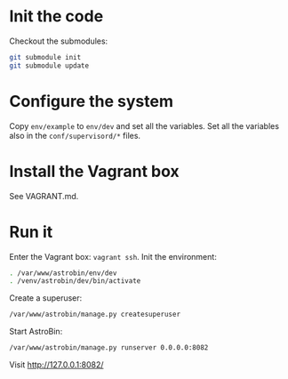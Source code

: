# Init the code

Checkout the submodules:

```bash
git submodule init
git submodule update
```

# Configure the system

Copy `env/example` to `env/dev` and set all the variables.
Set all the variables also in the `conf/supervisord/*` files.


# Install the Vagrant box

See VAGRANT.md.


# Run it

Enter the Vagrant box: `vagrant ssh`.
Init the environment:

```bash
. /var/www/astrobin/env/dev
. /venv/astrobin/dev/bin/activate
```

Create a superuser:

```bash
/var/www/astrobin/manage.py createsuperuser
```

Start AstroBin:

```bash
/var/www/astrobin/manage.py runserver 0.0.0.0:8082
```

Visit http://127.0.0.1:8082/
